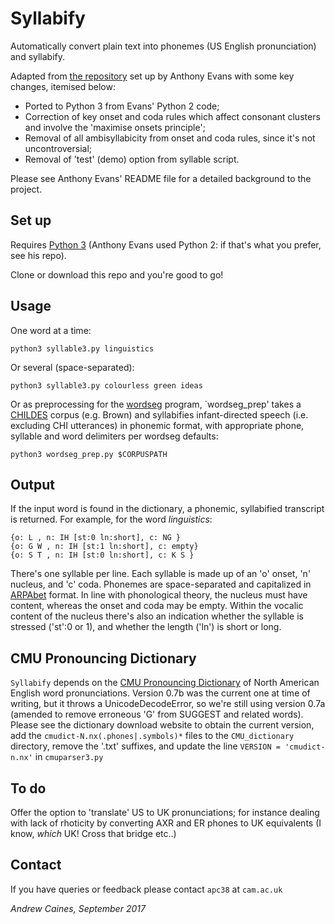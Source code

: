 # Syllabify

Automatically convert plain text into phonemes (US English pronunciation) and syllabify.

Adapted from [the repository](https://github.com/anthonysgevans/syllabify) set up by Anthony Evans with some key changes, itemised below:

* Ported to Python 3 from Evans' Python 2 code;
* Correction of key onset and coda rules which affect consonant clusters and involve the 'maximise onsets principle';
* Removal of all ambisyllabicity from onset and coda rules, since it's not uncontroversial;
* Removal of 'test' (demo) option from syllable script.

Please see Anthony Evans' README file for a detailed background to the project.


## Set up

Requires [Python 3](https://www.python.org/downloads) (Anthony Evans used Python 2: if that's what you prefer, see his repo).

Clone or download this repo and you're good to go!


## Usage

One word at a time:
```
python3 syllable3.py linguistics
```

Or several (space-separated):
```
python3 syllable3.py colourless green ideas
```

Or as preprocessing for the [wordseg](http://wordseg.readthedocs.io) program, `wordseg_prep' takes a [CHILDES](http://childes.talkbank.org) corpus (e.g. Brown) and syllabifies infant-directed speech (i.e. excluding CHI utterances) in phonemic format, with appropriate phone, syllable and word delimiters per wordseg defaults:
```
python3 wordseg_prep.py $CORPUSPATH
```


## Output

If the input word is found in the dictionary, a phonemic, syllabified transcript is returned. For example, for the word _linguistics_:
```
{o: L , n: IH [st:0 ln:short], c: NG }
{o: G W , n: IH [st:1 ln:short], c: empty}
{o: S T , n: IH [st:0 ln:short], c: K S }
```
There's one syllable per line. Each syllable is made up of an 'o' onset, 'n' nucleus, and 'c' coda. Phonemes are space-separated and capitalized in [ARPAbet](https://en.wikipedia.org/wiki/ARPABET) format. In line with phonological theory, the nucleus must have content, whereas the onset and coda may be empty. Within the vocalic content of the nucleus there's also an indication whether the syllable is stressed ('st':0 or 1), and whether the length ('ln') is short or long.


## CMU Pronouncing Dictionary

`Syllabify` depends on the [CMU Pronouncing Dictionary](http://www.speech.cs.cmu.edu/cgi-bin/cmudict) of North American English word pronunciations. Version 0.7b was the current one at time of writing, but it throws a UnicodeDecodeError, so we're still using version 0.7a (amended to remove erroneous 'G' from SUGGEST and related words). Please see the dictionary download website to obtain the current version, add the `cmudict-N.nx(.phones|.symbols)*` files to the `CMU_dictionary` directory, remove the '.txt' suffixes, and update the line `VERSION = 'cmudict-n.nx'` in `cmuparser3.py`


## To do

Offer the option to 'translate' US to UK pronunciations; for instance dealing with lack of rhoticity by converting AXR and ER phones to UK equivalents (I know, _which_ UK! Cross that bridge etc..)


## Contact

If you have queries or feedback please contact `apc38` at `cam.ac.uk`

_Andrew Caines, September 2017_
